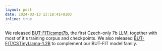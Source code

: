 ```yaml
---
layout: post
date: 2024-03-13 13:18:41+0100
inline: true
---
```

We released [BUT-FIT/csmpt7b](https://huggingface.co/BUT-FIT/csmpt7b), the first Czech-only 7b LLM, together with most of it's training corpus and checkpoints. We also released [BUT-FIT/CSTinyLlama-1.2B](https://huggingface.co/BUT-FIT/CSTinyLlama-1.2B) to complement our BUT-FIT model family.